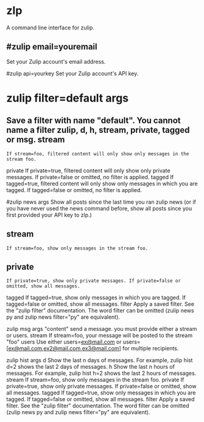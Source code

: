 # zlp
A command line interface for zulip. 



#zulip email=youremail
----------------------
 Set your Zulip account's email address.
 
#zulip api=yourkey
 Set your Zulip account's API key.

zulip filter=default args 
=========================
 Save a filter with name "default". You cannot name a filter zulip, d, h, stream, private, tagged or msg.
  stream
  ------
    If stream=foo, filtered content will only show only messages in the stream foo.
  private
    If private=true, filtered content will only show only private messages. If private=false or omitted, no filter is applied.
  tagged
    If tagged=true, filtered content will only show only messages in which you are tagged. If tagged=false or omitted, no filter is applied.

#zulip news args
 Show all posts since the last time you ran zulip news (or if you have never used the news command before, show all posts since you first provided your API key to zlp.)
 ## stream
    If stream=foo, show only messages in the stream foo.
 ## private
    If private=true, show only private messages. If private=false or omitted, show all messages.
  tagged
    If tagged=true, show only messages in which you are tagged. If tagged=false or omitted, show all messages.
  filter
    Apply a saved filter. See the "zulip filter" documentation. The word filter can be omitted (zulip news py and zulip news filter="py" are equivalent).

zulip msg args "content"
 send a message. you must provide either a stream or users.
  stream
    If stream=foo, your message will be posted to the stream "foo"
  users
    Use either users=ex@mail.com or users=[ex@mail.com,ex2@mail.com,ex3@mail.com] for multiple recipients. 
    
zulip hist args
  d
    Show the last n days of messages. For example, zulip hist d=2 shows the last 2 days of messages.
  h
    Show the last n hours of messages. For example, zulip hist h=2 shows the last 2 hours of messages.
  stream
    If stream=foo, show only messages in the stream foo.
  private
    If private=true, show only private messages. If private=false or omitted, show all messages.
  tagged
    If tagged=true, show only messages in which you are tagged. If tagged=false or omitted, show all messages.
  filter
    Apply a saved filter. See the "zulip filter" documentation. The word filter can be omitted (zulip news py and zulip news filter="py" are equivalent).